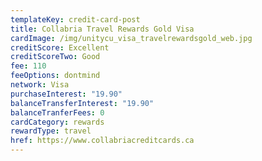 ```yaml
---
templateKey: credit-card-post
title: Collabria Travel Rewards Gold Visa
cardImage: /img/unitycu_visa_travelrewardsgold_web.jpg
creditScore: Excellent
creditScoreTwo: Good
fee: 110
feeOptions: dontmind
network: Visa
purchaseInterest: "19.90"
balanceTransferInterest: "19.90"
balanceTranferFees: 0
cardCategory: rewards
rewardType: travel
href: https://www.collabriacreditcards.ca
---
```

